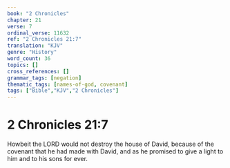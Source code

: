 ```yaml
---
book: "2 Chronicles"
chapter: 21
verse: 7
ordinal_verse: 11632
ref: "2 Chronicles 21:7"
translation: "KJV"
genre: "History"
word_count: 36
topics: []
cross_references: []
grammar_tags: [negation]
thematic_tags: [names-of-god, covenant]
tags: ["Bible","KJV","2 Chronicles"]
---
```


# 2 Chronicles 21:7

Howbeit the LORD would not destroy the house of David, because of the covenant that he had made with David, and as he promised to give a light to him and to his sons for ever.
